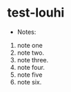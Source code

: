 # test-louhi

- Notes:
1. note one
2. note two.
3. note three.
4. note four.
5. note five
6. note six.
